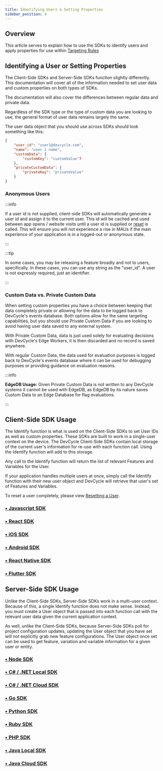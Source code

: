```yaml
---
title: Identifying Users & Setting Properties
sidebar_position: 4
---
```


## Overview

This article serves to explain how to use the SDKs to identify users and apply properties for use within [Targeting Rules](/home/feature-management/features-and-variables/targeting-users)

## Identifying a User or Setting Properties

The Client-Side SDKs and Server-Side SDKs function slightly differently. This documentation will cover all of the information needed to set user data and custom properties on both types of SDKs.

The documentation will also cover the differences between regular data and private data.

Regardless of the SDK type or the type of custom data you are looking to use, the general format of user data remains largely the same. 

The user data object that you should use across SDKs should look something like this:

```json
{
    "user_id": "user1@devcycle.com",
    "name": "user 1 name",
    "customData": {
        "customKey": "customValue"?
    },
    "privateCustomData": {
        "privateKey": "privateValue"
    }
}
```

### Anonymous Users

:::info

If a user id is not supplied, client-side SDKs will automatically generate a user id and assign it to the current user. This id will be cached and used between app opens / website visits until a user id is supplied or [reset](/sdk/features/reset) is called. This will ensure you will not experience a rise in MAUs if the main experience of your application is in a logged-out or anonymous state. 

:::

:::tip

In some cases, you may be releasing a feature broadly and not to users, specifically. In these cases, you can use any string as the "user_id". A user is not expressly required, just an identifier. 

:::

### Custom Data vs. Private Custom Data

When setting custom properties you have a choice between keeping that data completely private or allowing for the data to be logged back to DevCycle's events database. Both options allow for the same targeting capabilities, but you should use Private Custom Data if you are looking to avoid having user data saved to any external system.

With Private Custom Data, data is just used solely for evaluating decisions with DevCycle's Edge Workers, it is then discarded and no record is saved anywhere. 

With regular Custom Data, the data used for evaluation purposes is logged back to DevCycle's events database where it can be used for debugging purposes or providing guidance on evaluation reasons. 


:::info

**EdgeDB Usage:** Given Private Custom Data is not written to any DevCycle systems it cannot be used with EdgeDB, as EdgeDB by its nature saves Custom Data to an Edge Database for flag evaluations.

:::

## Client-Side SDK Usage

The Identify function is what is used on the Client-Side SDKs to set User IDs as well as custom properties. These SDKs are built to work in a single-user context on the device. The DevCycle Client-Side SDKs contain local storage of the current user's information for re-use with each function call. Using the Identify function will add to this storage.

Any call to the Identify function will return the list of relevant Features and Variables for the User. 

If your application handles multiple users at once, simply call the Identify function with their new user object and DevCycle will retrieve that user's set of Features and Variables.

To reset a user completely, please view [Resetting a User](/sdk/features/reset).

### [• Javascript SDK](/sdk/client-side-sdks/javascript/javascript-usage#identifying-user)

### [• React SDK](/sdk/client-side-sdks/react#identifying-users)

### [• iOS SDK](/sdk/client-side-sdks/ios/ios-usage#identifying-user)

### [• Android SDK](/sdk/client-side-sdks/android#identifying-user)

### [• React Native SDK](/sdk/client-side-sdks/react-native/react-native-usage#identifying-users)

### [• Flutter SDK](/sdk/client-side-sdks/flutter#identifying-user)

## Server-Side SDK Usage

Unlike the Client-Side SDKs, Server-Side SDKs work in a multi-user context. Because of this, a single Identify function does not make sense. Instead, you must create a User object that is passed into each function call with the relevant user data given the current application context.

As well, unlike the Client-Side SDKs, because Server-Side SDKs poll for project configuration updates, updating the User object that you have set will not explicitly grab new feature configurations. The User object once set can be used to get feature, variation and variable information for a given user or entity.

### [• Node SDK](/sdk/server-side-sdks/node#user-object) 

### [• C# / .NET Local SDK](/sdk/server-side-sdks/dotnet-local#user-object) 

### [• C# / .NET Cloud SDK](/sdk/server-side-sdks/dotnet-cloud#user-object)

### [• Go SDK](/sdk/server-side-sdks/go#user-object)

### [• Python SDK](/sdk/server-side-sdks/python#user-object)

### [• Ruby SDK](/sdk/server-side-sdks/ruby#user-object)

### [• PHP SDK](/sdk/server-side-sdks/php/php-usage#user-object)

### [• Java Local SDK](/sdk/server-side-sdks/java-local#user-object)

### [• Java Cloud SDK](/sdk/server-side-sdks/java-cloud#user-object)




